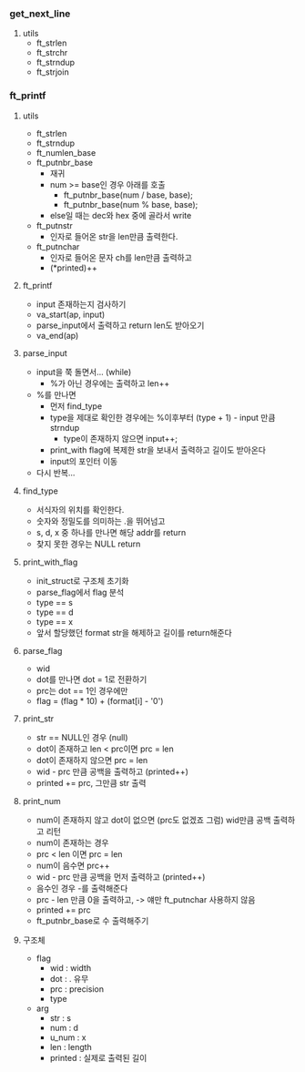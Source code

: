 ### get_next_line

1. utils
	- ft_strlen
	- ft_strchr
	- ft_strndup
	- ft_strjoin

### ft_printf

1. utils
	- ft_strlen
	- ft_strndup
	- ft_numlen_base
	- ft_putnbr_base
		- 재귀
		- num >= base인 경우 아래를 호출
			- ft_putnbr_base(num / base, base);
			- ft_putnbr_base(num % base, base);
		- else일 때는 dec와 hex 중에 골라서 write
	- ft_putnstr
		- 인자로 들어온 str을 len만큼 출력한다.
	- ft_putnchar
		- 인자로 들어온 문자 ch를 len만큼 출력하고
		- (*printed)++

2. ft_printf
	- input 존재하는지 검사하기
	- va_start(ap, input)
	- parse_input에서 출력하고 return len도 받아오기
	- va_end(ap)

3. parse_input
	- input을 쭉 돌면서... (while)
		- %가 아닌 경우에는 출력하고 len++
	- %를 만나면
		- 먼저 find_type
		- type을 제대로 확인한 경우에는 %이후부터 (type + 1) - input 만큼 strndup
			- type이 존재하지 않으면 input++;
		- print_with flag에 복제한 str을 보내서 출력하고 길이도 받아온다
		- input의 포인터 이동
	- 다시 반복...

4. find_type
	- 서식자의 위치를 확인한다.
	- 숫자와 정밀도를 의미하는 .을 뛰어넘고
	- s, d, x 중 하나를 만나면 해당 addr를 return
	- 찾지 못한 경우는 NULL return

5. print_with_flag
	- init_struct로 구조체 초기화
	- parse_flag에서 flag 분석
	- type == s
	- type == d
	- type == x
	- 앞서 할당했던 format str을 해제하고 길이를 return해준다

6. parse_flag
	- wid
	- dot를 만나면 dot = 1로 전환하기
	- prc는 dot == 1인 경우에만
	- flag = (flag * 10) + (format[i] - '0')

6. print_str
	- str == NULL인 경우 (null)
	- dot이 존재하고 len < prc이면 prc = len
	- dot이 존재하지 않으면 prc = len
	- wid - prc 만큼 공백을 출력하고 (printed++)
	- printed += prc, 그만큼 str 출력

7. print_num
	- num이 존재하지 않고 dot이 없으면 (prc도 없겠죠 그럼) wid만큼 공백 출력하고 리턴
	- num이 존재하는 경우
	- prc < len 이면 prc = len
	- num이 음수면 prc++
	- wid - prc 만큼 공백을 먼저 출력하고 (printed++)
	- 음수인 경우 -를 출력해준다
	- prc - len 만큼 0을 출력하고, -> 얘만 ft_putnchar 사용하지 않음
	- printed += prc
	- ft_putnbr_base로 수 출력해주기

8. 구조체
	- flag
		- wid : width
		- dot : . 유무
		- prc : precision
		- type
	- arg
		- str : s
		- num : d
		- u_num : x
		- len : length
		- printed : 실제로 출력된 길이